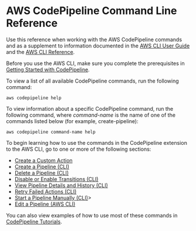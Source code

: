 # AWS CodePipeline Command Line Reference<a name="reference-command-line"></a>

Use this reference when working with the AWS CodePipeline commands and as a supplement to information documented in the [AWS CLI User Guide](https://docs.aws.amazon.com/cli/latest/userguide/) and the [AWS CLI Reference](https://docs.aws.amazon.com/cli/latest/reference/)\.

Before you use the AWS CLI, make sure you complete the prerequisites in [Getting Started with CodePipeline](getting-started-codepipeline.md)\.

To view a list of all available CodePipeline commands, run the following command:

```
aws codepipeline help
```

To view information about a specific CodePipeline command, run the following command, where *command\-name* is the name of one of the commands listed below \(for example, create\-pipeline\):

```
aws codepipeline command-name help
```

To begin learning how to use the commands in the CodePipeline extension to the AWS CLI, go to one or more of the following sections:
+ [Create a Custom Action](actions-create-custom-action.md#actions-create-custom-action-cli)
+ [Create a Pipeline \(CLI\)](pipelines-create.md#pipelines-create-cli)
+ [Delete a Pipeline \(CLI\)](pipelines-delete.md#pipelines-delete-cli)
+ [Disable or Enable Transitions \(CLI\)](transitions.md#transitions-disable-enable-cli)
+ [View Pipeline Details and History \(CLI\)](pipelines-view-cli.md)
+ [Retry Failed Actions \(CLI\)](actions-retry.md#actions-retry-cli)
+ [Start a Pipeline Manually \(CLI\)](pipelines-rerun-manually.md#pipelines-rerun-manually-cli)>
+ [Edit a Pipeline \(AWS CLI\)](pipelines-edit.md#pipelines-edit-cli)

You can also view examples of how to use most of these commands in [CodePipeline Tutorials](tutorials.md)\.